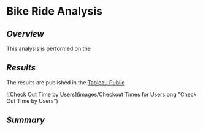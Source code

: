 # Bike Ride Analysis 

## _Overview_
This analysis is performed on the 

## _Results_
The results are published in the [Tableau Public](https://public.tableau.com/views/BikeSharingfromTableauDesktop/CheckoutTimesforUsers?:language=en-US&:display_count=n&:origin=viz_share_link)

![Check Out Time by Users](images/Checkout Times for Users.png "Check Out Time by Users")

## _Summary_
